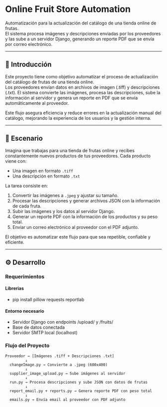 # Online Fruit Store Automation

Automatización para la actualización del catálogo de una tienda online de frutas.  
El sistema procesa imágenes y descripciones enviadas por los proveedores y las sube a un servidor Django, generando un reporte PDF que se envía por correo electrónico.

---

## 📝 Introducción

Este proyecto tiene como objetivo automatizar el proceso de actualización del catálogo de frutas de una tienda online.  
Los proveedores envían datos en archivos de imagen (.tiff) y descripciones (.txt). El sistema convierte las imágenes, procesa las descripciones, sube la información al servidor y genera un reporte en PDF que se envía automáticamente al proveedor.  

Este flujo asegura eficiencia y reduce errores en la actualización manual del catálogo, mejorando la experiencia de los usuarios y la gestión interna.

---

## 🎯 Escenario

Imagina que trabajas para una tienda de frutas online y recibes constantemente nuevos productos de tus proveedores. Cada producto viene con:

- Una imagen en formato `.tiff`
- Una descripción en formato `.txt`

La tarea consiste en:

1. Convertir las imágenes a `.jpeg` y ajustar su tamaño.
2. Procesar las descripciones y generar archivos JSON con la información de cada fruta.
3. Subir las imágenes y los datos al servidor Django.
4. Generar un reporte PDF con la información de los productos y su peso total.
5. Enviar un correo electrónico al proveedor con el PDF adjunto.

El objetivo es automatizar este flujo para que sea repetible, confiable y eficiente.

---

## ⚙️ Desarrollo
### Requerimientos
#### Librerias
 - pip install pillow requests reportlab
   
#### Entorno necesario
 - Servidor Django con endpoints /upload/ y /fruits/
 - Base de datos conectada
 - Servidor SMTP local (localhost)

### Flujo del Proyecto

```plaintext
Proveedor → [Imágenes .tiff + Descripciones .txt]  
         ↓  
  changeImage.py → Convierte a .jpeg (600x400)  
         ↓  
  supplier_image_upload.py → Sube imágenes al servidor  
         ↓  
  run.py → Procesa descripciones y sube JSON con datos de frutas  
         ↓  
  report_email.py + reports.py → Genera reporte PDF con peso total  
         ↓  
  emails.py → Envía email al proveedor con PDF adjunto

